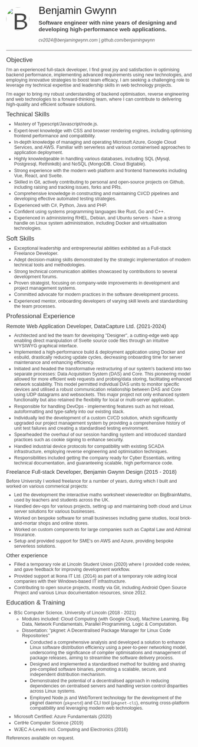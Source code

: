 ![Benjamin](https://avatars.githubusercontent.com/u/1631422)
# Benjamin Gwynn
Software engineer with nine years of designing and developing high-performance web applications.
###### [cv2024@benjamingwynn.com](mailto:cv2024@benjamingwynn.com) | [github.com/benjamingwynn](https://github.com/benjamingwynn)

## Objective

I'm an experienced full-stack developer, I find great joy and satisfaction in optimising backend performance, implementing advanced requirements using new technologies, and employing innovative strategies to boost team efficacy, I am seeking a challenging role to leverage my technical expertise and leadership skills in web technology projects.

I'm eager to bring my robust understanding of backend optimisation, reverse engineering and web technologies to a forward-thinking team, where I can contribute to delivering high-quality and efficient software solutions.

## Technical Skills

- Mastery of Typescript/Javascript/node.js.
- Expert-level knowledge with CSS and browser rendering engines, including optimising frontend performance and compatibility.
- In-depth knowledge of managing and operating Microsoft Azure, Google Cloud Services, and AWS. Familiar with serverless and various containerised approaches to application deployment.
- Highly knowledgeable in handling various databases, including SQL (Mysql, Postgresql, Rethinkdb) and NoSQL (MongoDB, Cloud Bigtable).
- Strong experience with the modern web platform and frontend frameworks including Vue, React, and Svelte.
- Skilled in Git, actively contributing to personal and open-source projects on Github, including raising and tracking issues, forks and PRs.
- Comprehensive knowledge in constructing and maintaining CI/CD pipelines and developing effective automated testing strategies.
- Experienced with C#, Python, Java and PHP.
- Confident using systems programming languages like Rust, Go and C++.
- Experienced in administering RHEL, Debian, and Ubuntu servers - have a strong handle on Linux system administration, including Docker and virtualisation technologies.

## Soft Skills

- Exceptional leadership and entrepreneurial abilities exhibited as a Full-stack Freelance Developer.
- Adept decision-making skills demonstrated by the strategic implementation of modern technical tools and methodologies.
- Strong technical communication abilities showcased by contributions to several development forums.
- Proven strategist, focusing on company-wide improvements in development and project management systems.
- Committed advocate for modern practices in the software development process.
- Experienced mentor, onboarding developers of varying skill levels and standardising the team processes.

## Professional Experience

### Remote Web Application Developer, DataCapture Ltd. (2021-2024)

- Architected and led the team for developing "Designer", a cutting-edge web app enabling direct manipulation of Svelte source code files through an intuitive WYSIWYG graphical interface.
- Implemented a high-performance build & deployment application using Docker and esbuild, drastically reducing update cycles, decreasing onboarding time for server maintenance and enhancing efficiency.
- Initiated and headed the transformative restructuring of our system's backend into two separate processes: Data Acquisition System (DAS) and Core. This pioneering model allowed for more efficient web requests and probing/data storing, facilitating enhanced network scalability. This model permitted individual DAS units to monitor specific devices and utilised a robust communication relationship between DAS and Core using UDP datagrams and websockets. This major project not only enhanced system functionality but also retained the flexibility for local or multi-server application.
- Responsible for handling DevOps - implementing features such as hot reload, autoformatting and type-safety into our existing stack.
- Individually led the development of a custom CI/CD solution, which significantly upgraded our project management system by providing a comprehensive history of unit test failures and creating a standardised testing environment.
- Spearheaded the overhaul of our session handling system and introduced standard practices such as cookie signing to enhance security.
- Handled industrial device protocols for compatibility with existing SCADA infrastructure, employing reverse engineering and optimisation techniques.
- Responsibilities included getting the company ready for Cyber Essentials, writing technical documentation, and guaranteeing scalable, high performance code.

### Freelance Full-stack Developer, Benjamin Gwynn Design (2015 - 2018)

Before University I worked freelance for a number of years, during which I built and worked on various commerical projects:

- Led the development the interactive maths worksheet viewer/editor on BigBrainMaths, used by teachers and students across the UK.
- Handled dev-ops for various projects, setting up and maintaining both cloud and Linux server solutions for various businesses.
- Worked on bespoke software for small businesses including game studios, local brick-and-mortar shops and online stores.
- Worked on custom components for large companies such as Capital Law and Admiral Insurance.
- Setup and provided support for SME's on AWS and Azure, providing bespoke serverless solutions.

### Other experience

- Filled a temporary role at Lincoln Student Union (2020) where I provided code review, and gave feedback for improving development workflow.
- Provided support at Ikona IT Ltd. (2014) as part of a temporary role aiding local companies with their Windows-based IT infrastructure.
- Contributing to open source projects, mostly via Git, including Android Open Source Project and various Linux documentation resources, since 2012.

## Education & Training

- BSc Computer Science, University of Lincoln (2018 - 2021)
	- Modules included: Cloud Computing (with Google Cloud), Machine Learning, Big Data, Network Fundamentals, Parallel Programming, Logic & Computation.
	- Dissertation: "pkgnet: A Decentralised Package Manager for Linux Code Repositories"
		- Conducted a comprehensive analysis and developed a solution to enhance Linux software distribution efficiency using a peer-to-peer networking model, underscoring the significance of compiler optimisations and management of package releases, aiming to streamline the software delivery process.
		- Designed and implemented a standardised method for building and sharing pre-compiled software binaries, promoting a scalable, secure, and independent distribution mechanism.
		- Demonstrated the potential of a decentralised approach in reducing dependencies on centralised servers and handling version control disparities across Linux systems.
		- Employed Node.js and WebTorrent technology for the development of the pkgnet daemon (`pkgnetd`) and CLI tool (`pkgnet-cli`), ensuring cross-platform compatibility and leveraging modern web technologies.
- Microsoft Certified: Azure Fundamentals (2020)
- CertHe Computer Science (2019)
- WJEC A-Levels incl. Computing and Electronics (2016)

References available on request.

<style>
	body {
		font-family: "Helvetica";
		color: #444;
	}

	h1 {
		color: #222;
		font-family: "Helvetica";
		font-weight: 500;
		margin: 0;
		text-align: left;
		font-size: 21pt;
	}
	h2 {
		font-family: "Helvetica";
		font-weight: 500;
		color: #333;
		font-size: 13pt;
		margin: 1ex 0;
	}
	h3 {
		font-family: "Helvetica";
		color: #343434;
		font-weight: 500;
		font-size: 11.0pt;
		margin: 0.5ex 0;
	}
	h4 {
		color: #343434;
		font-family: "Helvetica";
	}
	h5 {
		color: #343434;
		font-family: "Helvetica";
		text-align: center;
		margin: 0;
		margin-top: 1ex;
		font-weight: 400;
	}
	h6 {
		color: #343434;
		font-family: "Helvetica";
		font-size: 9pt;
		text-align: left;
		margin: 1ex 0;
		font-weight: 400;
	}

	p, ul {
		margin: 1.4ex 0;
		font-size: 9.5pt;
		color: inherit;
	}
	li + li, li ul {
		margin-top: 0.5ex;
	}
	small {
		font-size: 6pt;
		display: block;
		color: #ececec;
		text-align: right;
	}

	a {
		color: inherit;
		text-decoration: inherit;
	}

	/* pretty header */

	h1, h6, h1 + p {
		padding-left: 5.5rem;
	}

	p img {
		font-size: 5em;
		width: 1em;
		height: 1em;
		object-fit: cover;
		border-radius: 50%;
		position: absolute;
		margin-top: 0.4rem;
	}

	h1 + p {
		max-width: 125mm;
		color: #444;
		margin: 0;
		margin-top: 1ex;
		margin-bottom: 1.5ex;
		font-size: 11.5pt;
		font-weight: 600;
	}

	h6 {
		border-bottom: solid 1px #747476;
		padding-bottom: 1.3rem;
		margin-bottom: 0.9rem;
		color: #555;
	}
</style>